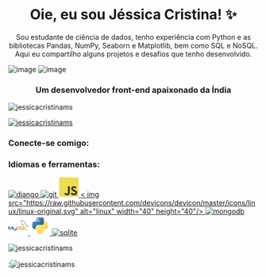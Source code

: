 
<h1 align="center"> Oie, eu sou Jéssica Cristina! ✨ </h1>



<p align="center"> Sou estudante de ciência de dados, tenho experiência com Python e as bibliotecas Pandas, NumPy, Seaborn e Matplotlib, bem como SQL e NoSQL. Aqui eu compartilho alguns projetos e desafios que tenho desenvolvido. </p>



![image](https://github.com/jessicacristinams/jessicacristinams/assets/109877484/1a0e7d2a-f74b-44d1-8fe3-3d5355e31f6e) ![image](https://github.com/jessicacristinams/jessicacristinams/assets/109877484/5b5b31f0-8eb5-4267-b679-6961b858801c)



<h3 align="center">Um desenvolvedor front-end apaixonado da Índia</h3>

<p align="left"> <img src="https://komarev.com/ghpvc/?username=jessicacristinams&label=Profile%20views&color= 0e75b6&style=flat" alt="jessicacristinams" /> </p>

<p align="left"> <a href="https://github.com/ryo-ma/github-profile-trophy"><img src ="https://github-profile-trophy.vercel.app/?username=jessicacristinams" alt="jessicacristinams" /></a> </p>

<h3 align="left">Conecte-se comigo:</ h3>
<p align="left">
</p>

<h3 align="left">Idiomas e ferramentas:</h3>
<p align="left"> <a href="https://www.djangoproject .com/" target="_blank" rel="noreferrer"> <img src="https://cdn.worldvectorlogo.com/logos/django.svg" alt="django" width="40" height="40 "/> </a> <a href="https://git-scm.com/" target="_blank" rel="noreferrer"> <img src="https://www.vectorlogo.zone/logos /git-scm/git-scm-icon.svg" alt="git" width="40" height="40"/> </a> <a href="https://developer.mozilla.org/en -US/docs/Web/JavaScript" target="_blank" rel="noreferrer"> <img src="https://raw.githubusercontent.com/devicons/devicon/master/icons/javascript/javascript-original.svg " alt="javascript" width="40" height="40"/> </a> <a href="https://www.linux.org/" target="_blank" rel="noreferrer"> < img src="https://raw.githubusercontent.com/devicons/devicon/master/icons/linux/linux-original.svg" alt="linux" width="40" height="40"/> </a > <a href="https://www.mongodb.com/" target="_blank" rel="noreferrer"> <img src="https://raw.githubusercontent.com/devicons/devicon/master/icons /mongodb/mongodb-original-wordmark.svg" alt="mongodb" width="40" height="40"/> </a> <a href="https://www.mysql.com/" target= "_blank" rel="noreferrer"> <img src="https://raw.githubusercontent.com/devicons/devicon/master/icons/mysql/mysql-original-wordmark.svg" alt="mysql" width=" 40" height="40"/> </a> <a href="https://www.python.org" target="_blank" rel="noreferrer"> <img src="https://raw.githubusercontent.com/devicons/devicon/master/icons/python/python-original.svg" alt="python" largura ="40" height="40"/> </a> <a href="https://www.sqlite.org/" target="_blank" rel="noreferrer"> <img src="https:/ /www.vectorlogo.zone/logos/sqlite/sqlite-icon.svg" alt="sqlite" width="40" height="40"/> </a> </p>

<p><img align=" esquerda" src="https://github-readme-stats.vercel.app/api/top-langs?username=jessicacristinams&show_icons=true&locale=en&layout=compact" alt="jessicacristinams" /></p>

<p>  ;<img align="center" src="https://github-readme-stats.vercel.app/api?username=jessicacristinams&show_icons=true&locale=en" alt="jessicacristinams" /></p>


